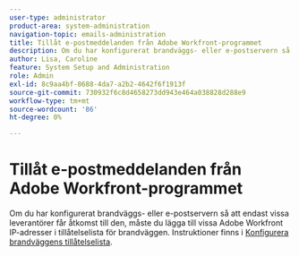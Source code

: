 ```yaml
---
user-type: administrator
product-area: system-administration
navigation-topic: emails-administration
title: Tillåt e-postmeddelanden från Adobe Workfront-programmet
description: Om du har konfigurerat brandväggs- eller e-postservern så att endast vissa leverantörer får åtkomst till den, måste du lägga till vissa Adobe Workfront IP-adresser i tillåtelselista för brandväggen. Instruktioner finns i Konfigurera brandväggens tillåtelselista.
author: Lisa, Caroline
feature: System Setup and Administration
role: Admin
exl-id: 8c9aa4bf-8688-4da7-a2b2-4642f6f1913f
source-git-commit: 730932f6c8d4658273dd943e464a038828d288e9
workflow-type: tm+mt
source-wordcount: '86'
ht-degree: 0%

---
```


# Tillåt e-postmeddelanden från Adobe Workfront-programmet

Om du har konfigurerat brandväggs- eller e-postservern så att endast vissa leverantörer får åtkomst till den, måste du lägga till vissa Adobe Workfront IP-adresser i tillåtelselista för brandväggen. Instruktioner finns i [Konfigurera brandväggens tillåtelselista](../../../administration-and-setup/get-started-wf-administration/configure-your-firewall.md).
